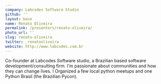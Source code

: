 ```yaml
---
company: Labcodes Software Studio
github: ''
layout: base
name: Renato Oliveira
permalink: /presenters/renato-oliveira/
photo_url: ''
slug: renato-oliveira
twitter: _renatooliveira
website: http://www.labcodes.com.br
---
```


Co-founder at Labcodes Software studio, a Brazilian based software development/consulting firm. I'm passionate about communities and how they can change lives. I Organized a few local python meetups and one Python Brasil (the Brazilian Pycon).